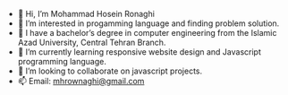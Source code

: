 - 👋 Hi, I’m Mohammad Hosein Ronaghi
- 👀 I’m interested in progamming language and finding problem solution.
- 👀 I have a bachelor’s degree in computer engineering from the Islamic Azad University, Central Tehran Branch.
- 🌱 I’m currently learning responsive website design and Javascript programming language.
- 💞️ I’m looking to collaborate on javascript projects.
- 📫 Email: mhrownaghi@gmail.com

<!---
mhrownaghi/mhrownaghi is a ✨ special ✨ repository because its `README.md` (this file) appears on your GitHub profile.
You can click the Preview link to take a look at your changes.
--->
